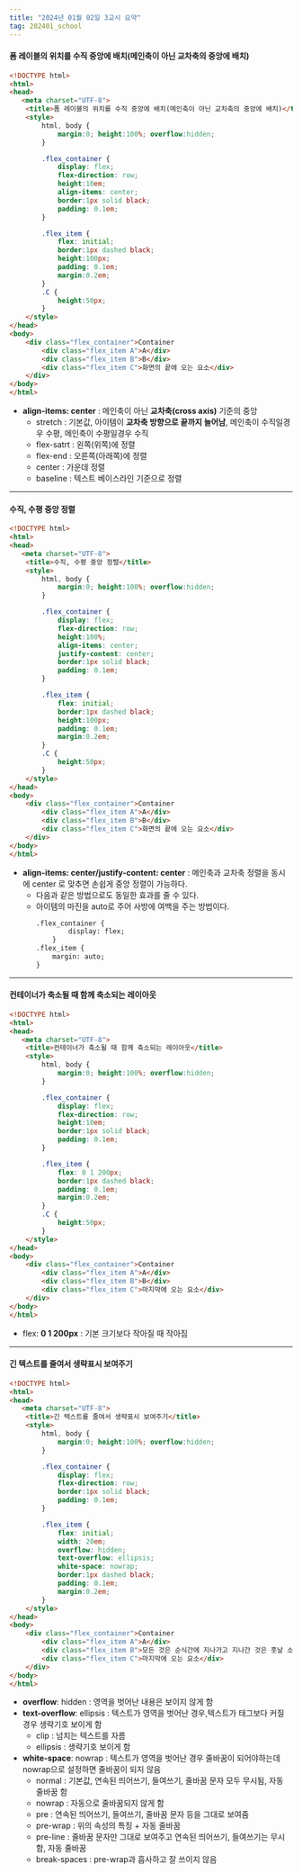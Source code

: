 ```yaml
---
title: "2024년 01월 02일 3교시 요약"
tag: 202401_school
---
```


#### 폼 레이블의 위치를 수직 중앙에 배치(메인축이 아닌 교차축의 중앙에 배치)

```html
<!DOCTYPE html>
<html>
<head>
   <meta charset="UTF-8">
    <title>폼 레이블의 위치를 수직 중앙에 배치(메인축이 아닌 교차축의 중앙에 배치)</title>
    <style>
        html, body {
            margin:0; height:100%; overflow:hidden;
        }

        .flex_container {
            display: flex;
            flex-direction: row;
            height:10em;
            align-items: center; 
            border:1px solid black;
            padding: 0.1em; 
        }

        .flex_item {
            flex: initial;
            border:1px dashed black;
            height:100px;
            padding: 0.1em;
            margin:0.2em;
        }
        .C {
            height:50px;
        }
    </style>
</head>
<body>
    <div class="flex_container">Container
        <div class="flex_item A">A</div>
        <div class="flex_item B">B</div>
        <div class="flex_item C">화면의 끝에 오는 요소</div>
    </div>
</body>
</html>
```

- **align-items: center** : 메인축이 아닌 **교차축(cross axis)** 기준의 중앙
  - stretch : 기본값, 아이템이 **교차축 방향으로 끝까지 늘어남**, 메인축이 수직일경우 수평, 메인축이 수평일경우 수직
  - flex-satrt : 왼쪽(위쪽)에 정렬
  - flex-end : 오른쪽(아래쪽)에 정렬
  - center : 가운데 정렬
  - baseline : 텍스트 베이스라인 기준으로 정렬

---

#### 수직, 수평 중앙 정렬

```html
<!DOCTYPE html>
<html>
<head>
   <meta charset="UTF-8">
    <title>수직, 수평 중앙 정렬</title>
    <style>
        html, body {
            margin:0; height:100%; overflow:hidden;
        }

        .flex_container {
            display: flex;
            flex-direction: row;
            height:100%;
            align-items: center;
            justify-content: center;
            border:1px solid black;
            padding: 0.1em; 
        }

        .flex_item {
            flex: initial;
            border:1px dashed black;
            height:100px;
            padding: 0.1em;
            margin:0.2em;
        }
        .C {
            height:50px;
        }
    </style>
</head>
<body>
    <div class="flex_container">Container
        <div class="flex_item A">A</div>
        <div class="flex_item B">B</div>
        <div class="flex_item C">화면의 끝에 오는 요소</div>
    </div>
</body>
</html>
```

- **align-items: center/justify-content: center** : 메인축과 교차축 정렬을 동시에 center 로 맞추면 손쉽게 중앙 정렬이 가능하다.
  - 다음과 같은 방법으로도 동일한 효과를 줄 수 있다.
  - 아이템의 마진을 auto로 주어 사방에 여백을 주는 방법이다.
    ```html
    .flex_container {
            display: flex;
        }
    .flex_item {
        margin: auto;
    } 
    ```

---

#### 컨테이너가 축소될 때 함께 축소되는 레이아웃

```html
<!DOCTYPE html>
<html>
<head>
   <meta charset="UTF-8">
    <title>컨테이너가 축소될 때 함께 축소되는 레이아웃</title>
    <style>
        html, body {
            margin:0; height:100%; overflow:hidden;
        }

        .flex_container {
            display: flex;
            flex-direction: row;
            height:10em;
            border:1px solid black;
            padding: 0.1em; 
        }

        .flex_item {
            flex: 0 1 200px;
            border:1px dashed black;
            padding: 0.1em;
            margin:0.2em;
        }
        .C {
            height:50px;
        }
    </style>
</head>
<body>
    <div class="flex_container">Container
        <div class="flex_item A">A</div>
        <div class="flex_item B">B</div>
        <div class="flex_item C">마지막에 오는 요소</div>
    </div>
</body>
</html>
```

- flex: **0 1 200px** : 기본 크기보다 작아질 때 작아짐

---

#### 긴 텍스트를 줄여서 생략표시 보여주기

```html
<!DOCTYPE html>
<html>
<head>
   <meta charset="UTF-8">
    <title>긴 텍스트를 줄여서 생략표시 보여주기</title>
    <style>
        html, body {
            margin:0; height:100%; overflow:hidden;
        }

        .flex_container {
            display: flex;
            flex-direction: row;
            border:1px solid black;
            padding: 0.1em; 
        }

        .flex_item {
            flex: initial;
            width: 20em;
            overflow: hidden;
            text-overflow: ellipsis;
            white-space: nowrap;
            border:1px dashed black;
            padding: 0.1em;
            margin:0.2em;
        }
    </style>
</head>
<body>
    <div class="flex_container">Container
        <div class="flex_item A">A</div>
        <div class="flex_item B">모든 것은 순식간에 지나가고 지나간 것은 훗날 소중하게 여겨지리라</div>
        <div class="flex_item C">마지막에 오는 요소</div>
    </div>
</body>
</html>
```

- **overflow**: hidden : 영역을 벗어난 내용은 보이지 않게 함
- **text-overflow**: ellipsis : 텍스트가 영역을 벗어난 경우,텍스트가 태그보다 커질 경우 생략기호 보이게 함
  - clip : 넘치는 텍스트를 자름
  - ellipsis : 생략기호 보이게 함
- **white-space**: nowrap : 텍스트가 영역을 벗어난 경우 줄바꿈이 되어야하는데 nowrap으로 설정하면 줄바꿈이 되지 않음
  - normal : 기본값, 연속된 띄어쓰기, 들여쓰기, 줄바꿈 문자 모두 무시됨, 자동 줄바꿈 함
  - nowrap : 자동으로 줄바꿈되지 않게 함
  - pre : 연속된 띄어쓰기, 들여쓰기, 줄바꿈 문자 등을 그대로 보여줌
  - pre-wrap : 위의 속성의 특징 + 자동 줄바꿈
  - pre-line : 줄바꿈 문자만 그대로 보여주고 연속된 띄어쓰기, 들여쓰기는 무시함, 자동 줄바꿈
  - break-spaces : pre-wrap과 흡사하고 잘 쓰이지 않음